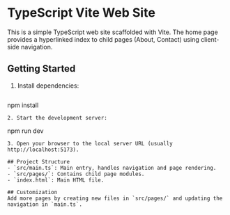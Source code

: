 # TypeScript Vite Web Site

This is a simple TypeScript web site scaffolded with Vite. The home page provides a hyperlinked index to child pages (About, Contact) using client-side navigation.

## Getting Started

1. Install dependencies:
   ```
npm install
   ```
2. Start the development server:
   ```
npm run dev
   ```
3. Open your browser to the local server URL (usually http://localhost:5173).

## Project Structure
- `src/main.ts`: Main entry, handles navigation and page rendering.
- `src/pages/`: Contains child page modules.
- `index.html`: Main HTML file.

## Customization
Add more pages by creating new files in `src/pages/` and updating the navigation in `main.ts`.
